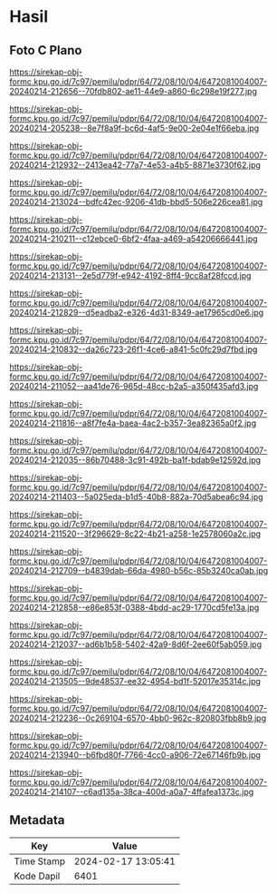 # Hasil

## Foto C Plano

https://sirekap-obj-formc.kpu.go.id/7c97/pemilu/pdpr/64/72/08/10/04/6472081004007-20240214-212656--70fdb802-ae11-44e9-a860-6c298e19f277.jpg

https://sirekap-obj-formc.kpu.go.id/7c97/pemilu/pdpr/64/72/08/10/04/6472081004007-20240214-205238--8e7f8a9f-bc6d-4af5-9e00-2e04e1f66eba.jpg

https://sirekap-obj-formc.kpu.go.id/7c97/pemilu/pdpr/64/72/08/10/04/6472081004007-20240214-212932--2413ea42-77a7-4e53-a4b5-8871e3730f62.jpg

https://sirekap-obj-formc.kpu.go.id/7c97/pemilu/pdpr/64/72/08/10/04/6472081004007-20240214-213024--bdfc42ec-9206-41db-bbd5-506e226cea81.jpg

https://sirekap-obj-formc.kpu.go.id/7c97/pemilu/pdpr/64/72/08/10/04/6472081004007-20240214-210211--c12ebce0-6bf2-4faa-a469-a54206666441.jpg

https://sirekap-obj-formc.kpu.go.id/7c97/pemilu/pdpr/64/72/08/10/04/6472081004007-20240214-213131--2e5d779f-e942-4192-8ff4-9cc8af28fccd.jpg

https://sirekap-obj-formc.kpu.go.id/7c97/pemilu/pdpr/64/72/08/10/04/6472081004007-20240214-212829--d5eadba2-e326-4d31-8349-ae17965cd0e6.jpg

https://sirekap-obj-formc.kpu.go.id/7c97/pemilu/pdpr/64/72/08/10/04/6472081004007-20240214-210832--da26c723-26f1-4ce6-a841-5c0fc29d7fbd.jpg

https://sirekap-obj-formc.kpu.go.id/7c97/pemilu/pdpr/64/72/08/10/04/6472081004007-20240214-211052--aa41de76-965d-48cc-b2a5-a350f435afd3.jpg

https://sirekap-obj-formc.kpu.go.id/7c97/pemilu/pdpr/64/72/08/10/04/6472081004007-20240214-211816--a8f7fe4a-baea-4ac2-b357-3ea82365a0f2.jpg

https://sirekap-obj-formc.kpu.go.id/7c97/pemilu/pdpr/64/72/08/10/04/6472081004007-20240214-212035--86b70488-3c91-492b-ba1f-bdab9e12592d.jpg

https://sirekap-obj-formc.kpu.go.id/7c97/pemilu/pdpr/64/72/08/10/04/6472081004007-20240214-211403--5a025eda-b1d5-40b8-882a-70d5abea6c94.jpg

https://sirekap-obj-formc.kpu.go.id/7c97/pemilu/pdpr/64/72/08/10/04/6472081004007-20240214-211520--3f296629-8c22-4b21-a258-1e2578060a2c.jpg

https://sirekap-obj-formc.kpu.go.id/7c97/pemilu/pdpr/64/72/08/10/04/6472081004007-20240214-212709--b4839dab-66da-4980-b56c-85b3240ca0ab.jpg

https://sirekap-obj-formc.kpu.go.id/7c97/pemilu/pdpr/64/72/08/10/04/6472081004007-20240214-212858--e86e853f-0388-4bdd-ac29-1770cd5fe13a.jpg

https://sirekap-obj-formc.kpu.go.id/7c97/pemilu/pdpr/64/72/08/10/04/6472081004007-20240214-212037--ad6b1b58-5402-42a9-8d6f-2ee60f5ab059.jpg

https://sirekap-obj-formc.kpu.go.id/7c97/pemilu/pdpr/64/72/08/10/04/6472081004007-20240214-213505--9de48537-ee32-4954-bd1f-52017e35314c.jpg

https://sirekap-obj-formc.kpu.go.id/7c97/pemilu/pdpr/64/72/08/10/04/6472081004007-20240214-212236--0c269104-6570-4bb0-962c-820803fbb8b9.jpg

https://sirekap-obj-formc.kpu.go.id/7c97/pemilu/pdpr/64/72/08/10/04/6472081004007-20240214-213940--b6fbd80f-7766-4cc0-a906-72e67146fb9b.jpg

https://sirekap-obj-formc.kpu.go.id/7c97/pemilu/pdpr/64/72/08/10/04/6472081004007-20240214-214107--c6ad135a-38ca-400d-a0a7-4ffafea1373c.jpg


## Metadata

| Key        | Value               |
| ---------- | ------------------- |
| Time Stamp | 2024-02-17 13:05:41 |
| Kode Dapil | 6401                |



